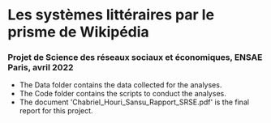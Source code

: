 # Les systèmes littéraires par le prisme de Wikipédia
### Projet de Science des réseaux sociaux et économiques, ENSAE Paris, avril 2022

- The Data folder contains the data collected for the analyses.
- The Code folder contains the scripts to conduct the analyses.
- The document 'Chabriel_Houri_Sansu_Rapport_SRSE.pdf' is the final report for this project.
